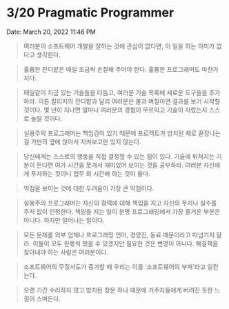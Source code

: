 # 3/20 Pragmatic Programmer

Date: March 20, 2022 11:46 PM

> 여러분이 소프트웨어 개발을 잘하는 것에 관심이 없다면, 이 일을 하는 의미가 없다고 생각한다.
> 

> 훌륭한 잔디밭은 매일 조금씩 손질해 주어야 한다. 훌륭한 프로그래머도 마찬가지다.
> 

> 매일같이 지금 있는 기술들을 다듬고, 여러분 기술 목록에 새로운 도구들을 추가하라. 이튼 칼리지의 잔디밭과 달리 여러분은 불과 며칠이면 결과를 보기 시작할 것이다. 몇 년이 지나면 얼마나 여러분의 경험이 무르익고 기술이 자랐는지 스스로 놀랄 것이다.
> 

> 실용주의 프로그래머는 책임감이 있기 때문에 프로젝트가 방치된 채로 끝장나는 걸 가만히 옆에 앉아서 지켜보고만 있지 않는다.
> 

> 당신에게는 스스로의 행동을 직접 결정할 수 있는 힘이 있다. 기술에 뒤쳐지는 기분이 든다면 여가 시간을 쪼개서 재미있어 보이는 것을 공부하라. 여러분 자신에게 투자하는 것이니 업무 외 시간에 하는 것이 옳다.
> 

> 약점을 보이는 것에 대한 두려움이 가장 큰 약점이다.
> 

> 실용주의 프로그래머는 자신의 경력에 대해 책임을 지고 자신의 무지나 실수를 주저 없이 인정한다. 책임을 지는 일이 분명 프로그래밍에서 가장 즐거운 부분은 아니다. 하지만 일어나는 일이다.
> 

> 모든 문제를 외부 업체나 프로그래밍 언어, 경영진, 동료 때문이라고 떠넘기지 말라. 이들이 모두 한몫씩 했을 수 있겠지만 필요한 것은 변명이 아니다. 해결책을 찾아내야 하는 사람은 여러분이다.
> 

> 소프트웨어의 무질서도가 증가할 때 우리는 이를 ‘소프트웨어의 부패'라고 일컫는다.
> 

> 오랜 기간 수리하지 않고 방치된 창문 하나 때문에 거주자들에게 버려진 듯한 느낌이 스며든다.
>